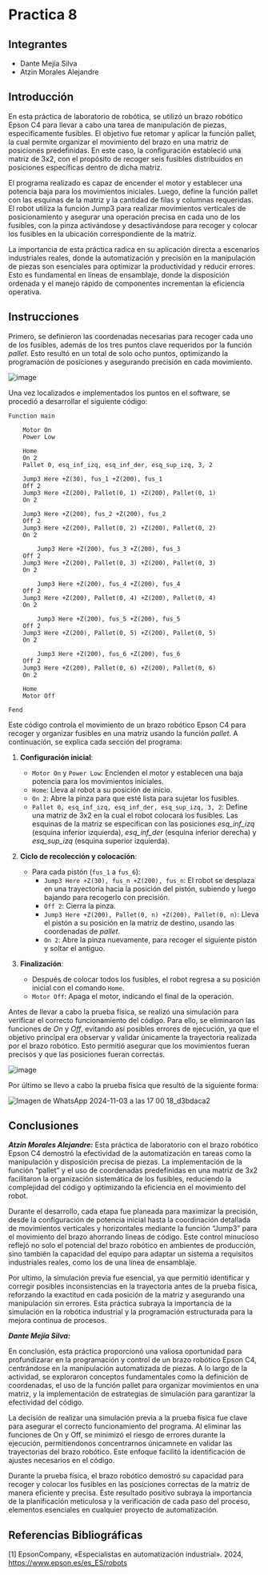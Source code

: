 # Practica 8

## Integrantes

- Dante Mejía Silva
- Atzin Morales Alejandre

## Introducción 

En esta práctica de laboratorio de robótica, se utilizó un brazo robótico Epson C4 para llevar a cabo una tarea de manipulación de piezas, específicamente fusibles. El objetivo fue retomar y aplicar la función pallet, la cual permite organizar el movimiento del brazo en una matriz de posiciones predefinidas. En este caso, la configuración estableció una matriz de 3x2, con el propósito de recoger seis fusibles distribuidos en posiciones específicas dentro de dicha matriz.

El programa realizado es capaz de encender el motor y establecer una potencia baja para los movimientos iniciales. Luego, define la función pallet con las esquinas de la matriz y la cantidad de filas y columnas requeridas. El robot utiliza la función Jump3 para realizar movimientos verticales de posicionamiento y asegurar una operación precisa en cada uno de los fusibles, con la pinza activándose y desactivándose para recoger y colocar los fusibles en la ubicación correspondiente de la matriz.

La importancia de esta práctica radica en su aplicación directa a escenarios industriales reales, donde la automatización y precisión en la manipulación de piezas son esenciales para optimizar la productividad y reducir errores. Esto es fundamental en líneas de ensamblaje, donde la disposición ordenada y el manejo rápido de componentes incrementan la eficiencia operativa.

## Instrucciones

Primero, se definieron las coordenadas necesarias para recoger cada uno de los fusibles, además de los tres puntos clave requeridos por la función *pallet*. Esto resultó en un total de solo ocho puntos, optimizando la programación de posiciones y asegurando precisión en cada movimiento.

![image](https://github.com/user-attachments/assets/68ca98b1-9ee6-4295-a34c-e3e61e41fdee)

Una vez localizados e implementados los puntos en el software, se procedió a desarrollar el siguiente código:
```
Function main
	
	Motor On
	Power Low
		
	Home
	On 2
	Pallet 0, esq_inf_izq, esq_inf_der, esq_sup_izq, 3, 2
		    
	Jump3 Here +Z(30), fus_1 +Z(200), fus_1
    Off 2
	Jump3 Here +Z(200), Pallet(0, 1) +Z(200), Pallet(0, 1)
	On 2
	
	Jump3 Here +Z(200), fus_2 +Z(200), fus_2
	Off 2
	Jump3 Here +Z(200), Pallet(0, 2) +Z(200), Pallet(0, 2)
	On 2
	
		Jump3 Here +Z(200), fus_3 +Z(200), fus_3
	Off 2
	Jump3 Here +Z(200), Pallet(0, 3) +Z(200), Pallet(0, 3)
	On 2
	
		Jump3 Here +Z(200), fus_4 +Z(200), fus_4
	Off 2
	Jump3 Here +Z(200), Pallet(0, 4) +Z(200), Pallet(0, 4)
	On 2
	
		Jump3 Here +Z(200), fus_5 +Z(200), fus_5
	Off 2
	Jump3 Here +Z(200), Pallet(0, 5) +Z(200), Pallet(0, 5)
	On 2
	
		Jump3 Here +Z(200), fus_6 +Z(200), fus_6
	Off 2
	Jump3 Here +Z(200), Pallet(0, 6) +Z(200), Pallet(0, 6)
	On 2
	
	Home
	Motor Off
	
Fend
```
Este código controla el movimiento de un brazo robótico Epson C4 para recoger y organizar fusibles en una matriz usando la función *pallet*. A continuación, se explica cada sección del programa:

1. **Configuración inicial**:
   - `Motor On` y `Power Low`: Encienden el motor y establecen una baja potencia para los movimientos iniciales.
   - `Home`: Lleva al robot a su posición de inicio.
   - `On 2`: Abre la pinza para que esté lista para sujetar los fusibles.
   - `Pallet 0, esq_inf_izq, esq_inf_der, esq_sup_izq, 3, 2`: Define una matriz de 3x2 en la cual el robot colocará los fusibles. Las esquinas de la matriz se especifican con las posiciones *esq_inf_izq* (esquina inferior izquierda), *esq_inf_der* (esquina inferior derecha) y *esq_sup_izq* (esquina superior izquierda).

2. **Ciclo de recolección y colocación**:
   - Para cada pistón (`fus_1` a `fus_6`):
     - `Jump3 Here +Z(30), fus_n +Z(200), fus_n`: El robot se desplaza en una trayectoria hacia la posición del pistón, subiendo y luego bajando para recogerlo con precisión.
     - `Off 2`: Cierra la pinza.
     - `Jump3 Here +Z(200), Pallet(0, n) +Z(200), Pallet(0, n)`: Lleva el pistón a su posición en la matriz de destino, usando las coordenadas de *pallet*.
     - `On 2`: Abre la pinza nuevamente, para recoger el siguiente pistón y soltar el antiguo.

3. **Finalización**:
   - Después de colocar todos los fusibles, el robot regresa a su posición inicial con el comando `Home`.
   - `Motor Off`: Apaga el motor, indicando el final de la operación.

Antes de llevar a cabo la prueba física, se realizó una simulación para verificar el correcto funcionamiento del código. Para ello, se eliminaron las funciones de *On* y *Off*, evitando así posibles errores de ejecución, ya que el objetivo principal era observar y validar únicamente la trayectoria realizada por el brazo robótico. Esto permitió asegurar que los movimientos fueran precisos y que las posiciones fueran correctas.

![image](https://github.com/user-attachments/assets/b97d4c83-d13f-4fbd-897d-b20857d3ba3e)

Por último se llevo a cabo la prueba física que resultó de la siguiente forma:

![Imagen de WhatsApp 2024-11-03 a las 17 00 18_d3bdaca2](https://github.com/user-attachments/assets/d87ef01c-ad19-40d1-af99-7fa77512f8ac)

## Conclusiones

***Atzin Morales Alejandre:*** Esta práctica de laboratorio con el brazo robótico Epson C4 demostró la efectividad de la automatización en tareas como la manipulación y disposición precisa de piezas. La implementación de la función “pallet” y el uso de coordenadas predefinidas en una matriz de 3x2 facilitaron la organización sistemática de los fusibles, reduciendo la complejidad del código y optimizando la eficiencia en el movimiento del robot.

Durante el desarrollo, cada etapa fue planeada para maximizar la precisión, desde la configuración de potencia inicial hasta la coordinación detallada de movimientos verticales y horizontales mediante la función “Jump3” para el movimiento del brazo ahorrando lineas de código. Este control minucioso reflejó no solo el potencial del brazo robótico en ambientes de producción, sino también la capacidad del equipo para adaptar un sistema a requisitos industriales reales, como los de una línea de ensamblaje.

Por ultimo, la simulación previa fue esencial, ya que permitió identificar y corregir posibles inconsistencias en la trayectoria antes de la prueba física, reforzando la exactitud en cada posición de la matriz y asegurando una manipulación sin errores. Esta práctica subraya la importancia de la simulación en la robótica industrial y la programación estructurada para la mejora continua de procesos.




***Dante Mejía Silva:*** 

En conclusión, esta práctica proporcionó una valiosa oportunidad para profundizarar en la programación y control de un brazo robótico Epson C4, centrándose en la manipulación automatizada de piezas. A lo largo de la actividad, se exploraron conceptos fundamentales como la definición de coordenadas, el uso de la función pallet para organizar movimientos en una matriz, y la implementación de estrategias de simulación para garantizar la efectividad del código.

La decisión de realizar una simulación previa a la prueba física fue clave para asegurar el correcto funcionamiento del programa. Al eliminar las funciones de On y Off, se minimizó el riesgo de errores durante la ejecución, permitiendonos concentrarnos únicamnete en validar las trayectorias del brazo robótico. Este enfoque facilitó la identificación de ajustes necesarios en el código.

Durante la prueba física, el brazo robótico demostró su capacidad para recoger y colocar los fusibles en las posiciones correctas de la matriz de manera eficiente y precisa. Este resultado positivo subraya la importancia de la planificación meticulosa y la verificación de cada paso del proceso, elementos esenciales en cualquier proyecto de automatización.

## Referencias Bibliográficas 

[1] 	EpsonCompany, «Especialistas en automatización industrial». 2024, https://www.epson.es/es_ES/robots






























